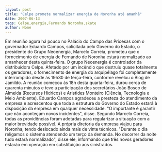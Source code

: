 ```yaml
---
layout: post
title: "Celpe promete normalizar energia de Noronha até amanhã"
date: 2007-06-13
tags: Celpe,energia,Fernando Noronha,skate
author: None
---
```

Em reuni&atilde;o agora h&aacute; pouco no Pal&aacute;cio do Campo das Pricesas com o governador Eduardo Campos, solicitada pelo Governo do Estado, o presidente do Grupo Neoenergia, Marcelo Correia, prometeu que o fornecimento de energia de Fernando de Noronha estar&aacute; normalizado ao amanhecer desta quinta-feira.
O grupo Neoenergia &eacute; controlador da distribuidora Celpe. Afetado por um inc&ecirc;ndio que destruiu quase totalmente os geradores, o fornecimento de energia do arquip&eacute;lago foi completamente interrompido desde &agrave;s 19h30 de ter&ccedil;a-feira, conforme revelou o Blog de Jamildo. 
A reuni&atilde;o come&ccedil;ou &agrave;s 18h desta quarta-feira, durou cerca de quarenta minutos e teve a participa&ccedil;&atilde;o dos secret&aacute;rios Jo&atilde;o Bosco de Almeida (Recursos H&iacute;dricos) e Aristides Monteiro (Ci&ecirc;ncia, Tecnologia e Meio Ambiente). 
Eduardo Campos agradeceu a presteza do atendimento da empresa e acrescentou que toda a estrutura do Governo do Estado estar&aacute; &agrave; disposi&ccedil;&atilde;o da empresa em qualquer necessidade. &quot;O importante &eacute; garantir que n&atilde;o aconte&ccedil;am novos incidentes&quot;, disse. 
Segundo Marcelo Correia, todas as provid&ecirc;ncias foram adotadas para regularizar a situa&ccedil;&atilde;o com a maior brevidade poss&iacute;vel. A pr&oacute;pria diretoria da empresa viajou para Noronha, tendo deslocado ainda mais de vinte t&eacute;cnicos. &quot;Durante o dia religamos o sistema atendendo um ter&ccedil;o da demanda. No decorrer da noite tudo estar&aacute; normalizado&quot;, disse ele, informando que tr&ecirc;s novos geradores estar&atilde;o em opera&ccedil;&atilde;o em substitui&ccedil;&atilde;o aos sinistrados.  